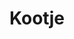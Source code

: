 ---
_schema: default
title: Kootje
description: Varen naar de mooiste theetuin van Friesland.
tijd: ± 2 uur
prijs: '115'
route_url: >-
  https://www.google.com/maps/d/edit?mid=1QxtTPbi5OGS_lozclBgBq4gthp1HF8Xx&usp=sharing
omgeving:
  - bolsward
  - wolsum
sloepen:
  - Beenakker
  - Petter
---